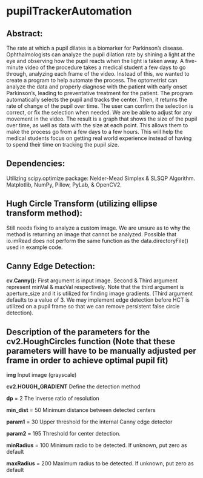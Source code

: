 # pupilTrackerAutomation

## Abstract: 

The rate at which a pupil dilates is a biomarker for Parkinson’s disease. Ophthalmologists can analyze the pupil dilation rate by shining a light at the eye and observing how the pupil reacts when the light is taken away. A five-minute video of the procedure takes a medical student a few days to go through, analyzing each frame of the video. Instead of this, we wanted to create a program to help automate the process. The optometrist can analyze the data and properly diagnose with the patient with early onset Parkinson’s, leading to preventative treatment for the patient. The program automatically selects the pupil and tracks the center. Then, it returns the rate of change of the pupil over time. The user can confirm the selection is correct, or fix the selection when needed. We are be able to adjust for any movement in the video. The result is a graph that shows the size of the pupil over time, as well as data with the size at each point. This allows them to make the process go from a few days to a few hours. This will help the medical students focus on getting real world experience instead of having to spend their time on tracking the pupil size.

## Dependencies: 

Utilizing scipy.optimize package: Nelder-Mead Simplex & SLSQP Algorithm. Matplotlib, NumPy, Pillow, PyLab, & OpenCV2.

## Hugh Circle Transform (utilizing ellipse transform method):

Still needs fixing to analyze a custom image. We are unsure as to why the method is returning an image that cannot be analyzed.  Possible that io.imRead does not perform the same function as the data.directoryFile() used in example code.

## Canny Edge Detection:

**cv.Canny():** First argument is input image. Second & Third argument represent minVal & maxVal respectively. Note that the third argument is aperture_size and it is utilized for finding image gradients. (Third argument defaults to a value of 3. We may implement edge detection before HCT is utilized on a pupil frame so that we can remove persistent false circle detection).

## Description of the parameters for the cv2.HoughCircles function (Note that these parameters will have to be manually adjusted per frame in order to achieve optimal pupil fit)

**img** Input image (grayscale)

**cv2.HOUGH_GRADIENT** Define the detection method

**dp** = 2 The inverse ratio of resolution

**min_dist** = 50 Minimum distance between detected centers

**param1** = 30 Upper threshold for the internal Canny edge detector

**param2** = 195 Threshold for center detection.

**minRadius** = 100 Minimum radio to be detected. If unknown, put zero as default

**maxRadius** = 200 Maximum radius to be detected. If unknown, put zero as default
